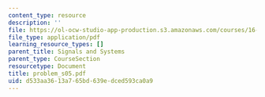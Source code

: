 ```yaml
---
content_type: resource
description: ''
file: https://ol-ocw-studio-app-production.s3.amazonaws.com/courses/16-01-unified-engineering-i-ii-iii-iv-fall-2005-spring-2006/d533aa3613a765bd639edced593ca0a9_problem_s05.pdf
file_type: application/pdf
learning_resource_types: []
parent_title: Signals and Systems
parent_type: CourseSection
resourcetype: Document
title: problem_s05.pdf
uid: d533aa36-13a7-65bd-639e-dced593ca0a9
---
```

